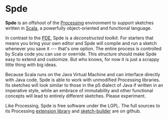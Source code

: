 Spde
====

**Spde** is an offshoot of the [Processing][Processing] environment to
support sketches written in [Scala][scala], a powerfully
object-oriented and functional language.

In contrast to the [PDE][PDE], Spde is a *deconstructed toolkit*. For
starters that means you bring your own editor and Spde will compile
and run a sketch whenever you save it --- that's one option. The
entire process is controlled by Scala code you can use or
override. This structure should make Spde easy to extend and
customize. But who knows, for now it is just a scrappy little thing
with big ideas.

[PDE]: http://processing.org/reference/environment/
[scala]: http://www.scala-lang.org/
[Processing]: http://processing.org/

Because Scala runs on the Java Virtual Machine and can interface
directly with Java code, Spde is able to work with unmodified
Processing libraries. Its sketches will look similar to those in the
p5 dialect of Java if written in an imperative style, while an embrace
of immutability and other functional concepts will lead to entirely
different sketches. Please experiment.

Like Processing, Spde is free software under the LGPL. The full
sources to its Processing [extension library][lib] and
[sketch-builder][plugin] are on github.

[spde]: http://technically.us/git?p=spde.git;a=summary
[lib]: http://github.com/n8han/spde
[plugin]: http://github.com/n8han/spde-sbt
